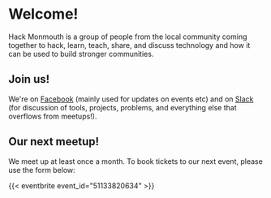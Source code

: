 # Welcome!

Hack Monmouth is a group of people from the local community coming together to hack, learn, teach, share, and discuss technology and how it can be used to build stronger communities.

## Join us!

We're on [Facebook](https://www.facebook.com/groups/futuremonmouth/) (mainly used for updates on events etc) and on [Slack](https://hackmonmouthslacksignup.herokuapp.com/) (for discussion of tools, projects, problems, and everything else that overflows from meetups!).


## Our next meetup!

We meet up at least once a month.  To book tickets to our next event, please use the form below:

{{< eventbrite event_id="51133820634" >}}
